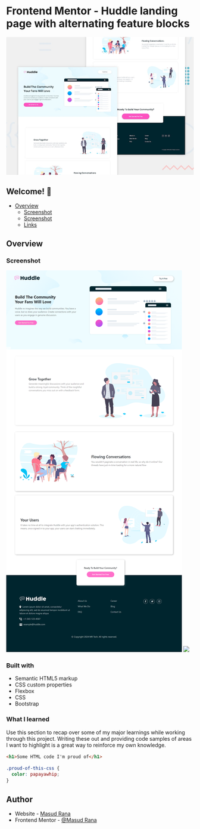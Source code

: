 # Frontend Mentor - Huddle landing page with alternating feature blocks

![Design preview for the Huddle landing page with alternating feature blocks coding challenge](./design/desktop-preview.jpg)

## Welcome! 👋

- [Overview](desktop.png)
  - [Screenshot](desktop.png)
  - [Screenshot](mobile.png)
  - [Links](https://huddle-mrtech.netlify.app/)

## Overview

### Screenshot

![](desktop.png)
![](img/mobile.png)

### Built with

- Semantic HTML5 markup
- CSS custom properties
- Flexbox
- CSS 
- Bootstrap



### What I learned

Use this section to recap over some of my major learnings while working through this project. Writing these out and providing code samples of areas I want to highlight is a great way to reinforce my own knowledge.



```html
<h1>Some HTML code I'm proud of</h1>
```
```css
.proud-of-this-css {
  color: papayawhip;
}
```

## Author

- Website - [Masud Rana](https://masudprotfolio.netlify.app/)
- Frontend Mentor - [@Masud Rana](https://www.frontendmentor.io/profile/Masud-Rana2001)




